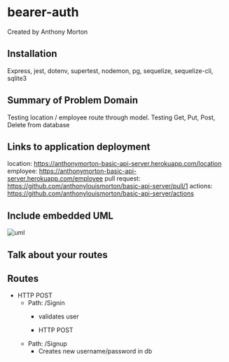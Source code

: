 # bearer-auth

Created by Anthony Morton

## Installation
Express, jest, dotenv, supertest, nodemon, pg, sequelize, sequelize-cli, sqlite3

## Summary of Problem Domain
Testing location / employee route through model. Testing Get, Put, Post, Delete from database

## Links to application deployment
location: https://anthonymorton-basic-api-server.herokuapp.com/location
employee: https://anthonymorton-basic-api-server.herokuapp.com/employee
pull request: https://github.com/anthonylouismorton/basic-api-server/pull/1
actions: https://github.com/anthonylouismorton/basic-api-server/actions

## Include embedded UML
![uml](./lab6.png)

## Talk about your routes

## Routes

* HTTP POST
  * Path: /Signin
    * validates user

    * HTTP POST
  * Path: /Signup
    * Creates new username/password in db
